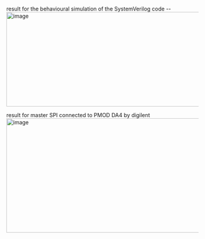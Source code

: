 result for the behavioural simulation of the SystemVerilog code --
<img width="980" height="248" alt="image" src="https://github.com/user-attachments/assets/2939d0a5-fe93-4722-8ce5-cc705ed2d3bc" />

result for master SPI connected to PMOD DA4 by digilent
<img width="1119" height="300" alt="image" src="https://github.com/user-attachments/assets/770f5755-09f3-4782-b6ba-d93d2f75a8ed" />
